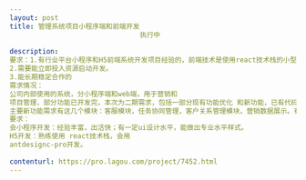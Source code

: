 ```yaml
---                
layout: post       
title: 管理系统项目小程序端和前端开发
                                执行中
           
description: 
要求：1.有行业平台小程序和H5前端系统开发项目经验的，前端技术是使用react技术栈的小型团队
2.需要能立即投入资源启动开发。 
3.能长期稳定合作的 
需求情况：
公司内部使用的系统，分小程序端和web端，用于营销和
项目管理，部分功能已开发完，本次为二期需求，包括一部分现有功能优化 和新功能，已有代码质量高，后台接口都已有，主要是页面和数据绑定。
主要新功能需求有这几个模块：客服模块，任务协同管理，客户关系管理模块，营销数据展示。有页面参考，但无原型。
要求：
会小程序开发：经验丰富，出活快；有一定ui设计水平，能做出专业水平样式。
H5开发：熟练使用 react技术栈，会用
antdesignc-pro开发。
     
contenturl: https://pro.lagou.com/project/7452.html      
---                 
```

